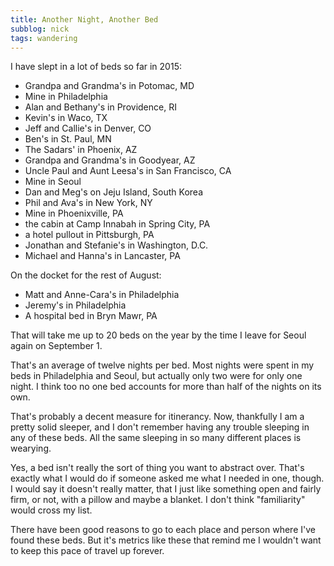 ```yaml
---
title: Another Night, Another Bed
subblog: nick
tags: wandering
---
```


I have slept in a lot of beds so far in 2015:

- Grandpa and Grandma's in Potomac, MD
- Mine in Philadelphia
- Alan and Bethany's in Providence, RI
- Kevin's in Waco, TX
- Jeff and Callie's in Denver, CO
- Ben's in St. Paul, MN
- The Sadars' in Phoenix, AZ
- Grandpa and Grandma's in Goodyear, AZ
- Uncle Paul and Aunt Leesa's in San Francisco, CA
- Mine in Seoul
- Dan and Meg's on Jeju Island, South Korea
- Phil and Ava's in New York, NY
- Mine in Phoenixville, PA
- the cabin at Camp Innabah in Spring City, PA
- a hotel pullout in Pittsburgh, PA
- Jonathan and Stefanie's in Washington, D.C.
- Michael and Hanna's in Lancaster, PA

On the docket for the rest of August:

- Matt and Anne-Cara's in Philadelphia
- Jeremy's in Philadelphia
- A hospital bed in Bryn Mawr, PA

That will take me up to 20 beds on the year by the time I leave for Seoul again on September 1.

<!-- MORE -->

That's an average of twelve nights per bed. Most nights were spent in my beds in Philadelphia and Seoul, but actually only two were for only one night. I think too no one bed accounts for more than half of the nights on its own.

That's probably a decent measure for itinerancy. Now, thankfully I am a pretty solid sleeper, and I don't remember having any trouble sleeping in any of these beds. All the same sleeping in so many different places is wearying.

Yes, a bed isn't really the sort of thing you want to abstract over. That's exactly what I would do if someone asked me what I needed in one, though. I would say it doesn't really matter, that I just like something open and fairly firm, or not, with a pillow and maybe a blanket. I don't think "familiarity" would cross my list.

There have been good reasons to go to each place and person where I've found these beds. But it's metrics like these that remind me I wouldn't want to keep this pace of travel up forever.
